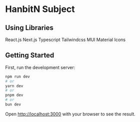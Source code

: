 # HanbitN Subject

## Using Libraries

React.js
Next.js
Typescript
Tailwindcss
MUI
Material Icons

## Getting Started

First, run the development server:

```bash
npm run dev
# or
yarn dev
# or
pnpm dev
# or
bun dev
```

Open [http://localhost:3000](http://localhost:3000) with your browser to see the result.
